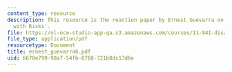 ```yaml
---
content_type: resource
description: This resource is the reaction paper by Ernest Guevarra on the topic 'Playing
  with Risks'.
file: https://ol-ocw-studio-app-qa.s3.amazonaws.com/courses/11-941-disaster-vulnerability-and-resilience-spring-2005/6670e79998a754fb8768721b8dc17d6e_ernest_guevarra6.pdf
file_type: application/pdf
resourcetype: Document
title: ernest_guevarra6.pdf
uid: 6670e799-98a7-54fb-8768-721b8dc17d6e
---
```

